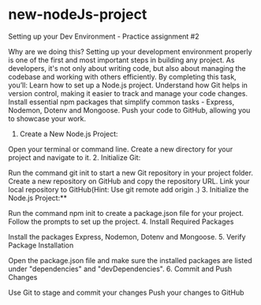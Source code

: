 # new-nodeJs-project
Setting up your Dev Environment - Practice assignment #2

Why are we doing this?
Setting up your development environment properly is one of the first and most important steps in building any project. As developers, it's not only about writing code, but also about managing the codebase and working with others efficiently.
By completing this task, you’ll:
Learn how to set up a Node.js project.
Understand how Git helps in version control, making it easier to track and manage your code changes.
Install essential npm packages that simplify common tasks - Express, Nodemon, Dotenv and Mongoose.
Push your code to GitHub, allowing you to showcase your work.
1. Create a New Node.js Project:

Open your terminal or command line.
Create a new directory for your project and navigate to it.
2. Initialize Git:

Run the command git init to start a new Git repository in your project folder.
Create a new repository on GitHub and copy the repository URL.
Link your local repository to GitHub(Hint: Use git remote add origin <your-repository-url>.)
3. Initialize the Node.js Project:**

Run the command npm init to create a package.json file for your project. Follow the prompts to set up the project.
4. Install Required Packages

Install the packages Express, Nodemon, Dotenv and Mongoose.
5. Verify Package Installation

Open the package.json file and make sure the installed packages are listed under "dependencies" and "devDependencies".
6. Commit and Push Changes

Use Git to stage and commit your changes
Push your changes to GitHub
